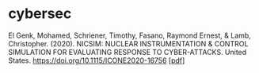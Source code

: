 # cybersec

El Genk, Mohamed, Schriener, Timothy, Fasano, Raymond Ernest, & Lamb, Christopher. (2020). NICSIM: NUCLEAR INSTRUMENTATION & CONTROL SIMULATION FOR EVALUATING RESPONSE TO CYBER-ATTACKS. United States. https://doi.org/10.1115/ICONE2020-16756 [[pdf](https://github.com/rogerlew/cybersec/blob/main/Genk%2Cetal(2020)NicSim_ANL.pdf)]
